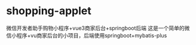 # shopping-applet
微信开发者助手购物小程序+vue3商家后台+springboot后端
这是一个简单的微信小程序+vu商家后台的小项目，后端使用springboot+mybatis-plus
